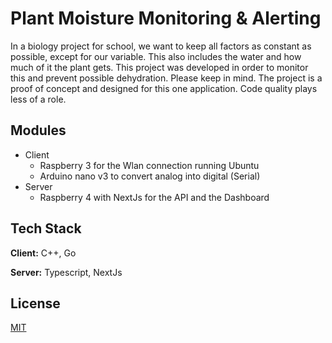 
# Plant Moisture Monitoring & Alerting

In a biology project for school, we want to keep all factors as constant as possible, except for our variable. This also includes the water and how much of it the plant gets. This project was developed in order to monitor this and prevent possible dehydration. Please keep in mind. The project is a proof of concept and designed for this one application. Code quality plays less of a role.


## Modules

- Client
    - Raspberry 3 for the Wlan connection running Ubuntu
    - Arduino nano v3 to convert analog into digital (Serial)
- Server
    - Raspberry 4 with NextJs for the API and the Dashboard


## Tech Stack

**Client:** C++, Go

**Server:** Typescript, NextJs


## License

[MIT](https://choosealicense.com/licenses/mit/)

